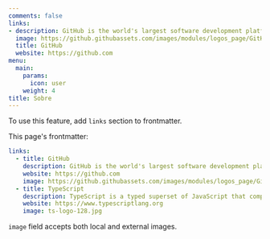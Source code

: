 ```yaml
---
comments: false
links:
- description: GitHub is the world's largest software development platform.
  image: https://github.githubassets.com/images/modules/logos_page/GitHub-Mark.png
  title: GitHub
  website: https://github.com
menu:
  main:
    params:
      icon: user
    weight: 4
title: Sobre
---
```


To use this feature, add `links` section to frontmatter.

This page's frontmatter:

```yaml
links:
  - title: GitHub
    description: GitHub is the world's largest software development platform.
    website: https://github.com
    image: https://github.githubassets.com/images/modules/logos_page/GitHub-Mark.png
  - title: TypeScript
    description: TypeScript is a typed superset of JavaScript that compiles to plain JavaScript.
    website: https://www.typescriptlang.org
    image: ts-logo-128.jpg
```

`image` field accepts both local and external images.
